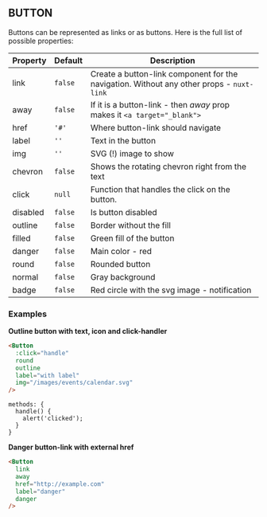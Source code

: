## BUTTON

Buttons can be represented as links or as buttons. Here is
the full list of possible properties:

Property | Default | Description
--- | --- | ---
link | `false` | Create a button-link component for the navigation. Without any other props - `nuxt-link`
away | `false` | If it is a button-link - then *away* prop makes it `<a target="_blank">`
href | `'#'` | Where button-link should navigate
label | `''` | Text in the button
img | `''` | SVG (!) image to show
chevron | `false` | Shows the rotating chevron right from the text
click | `null` | Function that handles the click on the button.
disabled | `false` | Is button disabled
outline | `false` | Border without the fill
filled | `false` | Green fill of the button
danger | `false` | Main color - red
round | `false` | Rounded button
normal | `false` | Gray background
badge | `false` | Red circle with the svg image - notification

### Examples

**Outline button with text, icon and click-handler**

```html
<Button
  :click="handle"
  round
  outline
  label="with label"
  img="/images/events/calendar.svg"
/>
```

```
methods: {
  handle() {
    alert('clicked');
  }
}
```

**Danger button-link with external href**

```html
<Button
  link
  away
  href="http://example.com"
  label="danger"
  danger
/>
```
